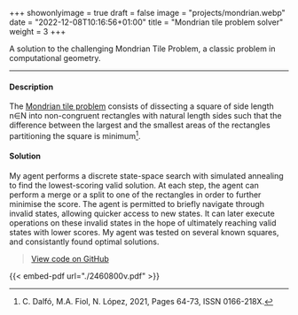 +++
showonlyimage = true
draft = false
image = "projects/mondrian.webp"
date = "2022-12-08T10:16:56+01:00"
title = "Mondrian tile problem solver"
weight = 3
+++

A solution to the challenging Mondrian Tile Problem, a classic problem in computational geometry.
<!--more-->

---

#### Description 
The [Mondrian tile problem](https://mondrianpuzzle.appspot.com) consists of dissecting a square of side length n∈N into non-congruent rectangles with natural length sides such that the difference between the largest and the smallest areas of the rectangles partitioning the square is minimum[^1].

#### Solution 
My agent performs a discrete state-space search with simulated annealing to find the lowest-scoring valid solution. At each step, the agent can perform a merge or a split to one of the rectangles in order to further minimise the score. The agent is permitted to briefly navigate through invalid states, allowing quicker access to new states. It can later execute operations on these invalid states in the hope of ultimately reaching valid states with lower scores. My agent was tested on several known squares, and consistantly found optimal solutions. 

> [View code on GitHub](https://github.com/jovanneste/mondrianTilingStateSearch)

{{< embed-pdf url="./2460800v.pdf" >}}



[^1]: C. Dalfó, M.A. Fiol, N. López, 2021, Pages 64-73, ISSN 0166-218X.